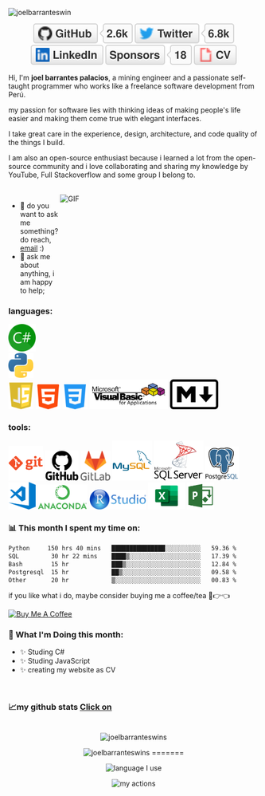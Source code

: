 ![joelbarranteswin](https://visitor-badge.glitch.me/badge?page_id=joelbarranteswin.joelbarranteswin)


<p align="center">
	<a href="https://github.com/joelbarranteswin"><img src="imgs/github.svg" alt="GitHub"></a>
  <a href="https://twitter.com/TerryTangYuan"><img src="imgs/twitter.svg" alt="Twitter"></a>
	<a href="https://www.linkedin.com"><img src="imgs/linkedin.svg" alt="LinkedIn"></a>
	<a href="https://github.com/joelbarranteswin"><img src="imgs/sponsors.svg" alt="Sponsors"></a>
  <a href="https://github.com/joelbarranteswin"><img src="imgs/cv.svg" alt="Curriculum Vitae"></a>
</p>

<!-- ## Hey there <img src="https://media.giphy.com/media/hvRJCLFzcasrR4ia7z/giphy.gif" width="30"> -->

Hi, I'm **joel barrantes palacios**, a mining engineer and a passionate self-taught programmer who works like a freelance software development from Perú. 
 
my passion for software lies with thinking ideas of making people's life easier and making them come true with elegant interfaces.

I take great care in the experience, design, architecture, and code quality of the things I build.

I am also an open-source enthusiast because i learned a lot from the open-source community and i love collaborating and sharing my knowledge by YouTube, Full Stackoverflow and some group I belong to.
 
<br/>
<img align="right" alt="GIF" src="https://github.com/abhisheknaiidu/abhisheknaiidu/blob/master/code.gif?raw=true" width="400" height="320" />
  
- 💼 do you want to ask me something? do reach, [email](mailto:joelbarrantespalacios@gmail.com) :)
- 💬 ask me about anything, i am happy to help; 


### **languages:**  

<a href="https://www.python.org/" title="csharp"><img height="55" src="icons/csharp.png" /></a>
<a href="https://www.python.org/" title="Python"><img height="50" src="icons/python.png" /></a>
<a href="https://www.python.org/" title="csharp"><img height="55" src="./icons/javascript.png" /></a>
<a href="https://www.python.org/" title="Html"><img height="50" src="icons/html.png" /></a>
<a href="https://www.python.org/" title="css"><img height="50" src="icons/css.png" /></a>
<a href="https://www.python.org/" title="vba"><img height="60" src="icons/vba.png" /></a>
<a href="https://www.python.org/" title="vba"><img height="60" src="icons/markdown.png" /></a>


### **tools:**  
<a href="https://git-scm.com/" title="Git"><img height="70" src="icons/git.png" /></a>
<a href="https://github.com/" title="GitHub"><img height="60" src="icons/github.png" /></a>
<a href="https://gitlab.com/" title="GitLab"><img height="60" src="icons/gitlab.png" /></a>
<a href="https://www.mysql.com/" title="MySQL"><img height="80"  src="icons/mysql.png" /></a>
<a href="https://www.mysql.com/" title="SQLserver"><img height="80"  src="icons/sqlserver.png" /></a>
<a href="https://www.mysql.com/" title="Postgresql"><img height="68" src="icons/postgresql.png" /></a>
<a href="https://code.visualstudio.com/" title="Visual Studio Code"><img height="55" src="icons/vscode.png" /></a>
<a href="https://code.visualstudio.com/" title="anaconda naviagtor"><img height="50" src="icons/anaconda.png" /></a>
<a href="https://code.visualstudio.com/" title="R studio"><img height="40" src="icons/rstudio.png" /></a>
<a href="https://code.visualstudio.com/" title="R studio"><img height="55" src="icons/excel.png" /></a>
<a href="https://code.visualstudio.com/" title="R studio"><img height="55" src="icons/msproject.png" /></a>

### 📊 **This month I spent my time on:**
<!--START_SECTION:waka-->
```text                                             
Python     150 hrs 40 mins   ███████████████░░░░░░░░░░   59.36 % 
SQL         30 hr 22 mins    ████▒░░░░░░░░░░░░░░░░░░░░   17.39 % 
Bash        15 hr            ███▒░░░░░░░░░░░░░░░░░░░░░   12.84 % 
Postgresql  15 hr            ██▒░░░░░░░░░░░░░░░░░░░░░░   09.58 % 
Other       20 hr            ▒░░░░░░░░░░░░░░░░░░░░░░░░   00.83 % 
```
<!--END_SECTION:waka-->

if you like what i do, maybe consider buying me a coffee/tea 🥺👉👈

<a href="https://www.buymeacoffee.com/joelbarrantes" target="_blank"><img src="https://cdn.buymeacoffee.com/buttons/v2/default-red.png" alt="Buy Me A Coffee" width="150" ></a>


### 🖤 What I'm Doing this month:
* ✨ Studing C#
* ✨ Studing JavaScript
* ✨ creating my website as CV

<br />

### 📈my github stats [Click on](https://skyline.github.com/joelbarranteswins/2021)<br /><br /> 

<p align="center"> <img src="https://github-readme-stats.vercel.app/api/top-langs/?username=joelbarranteswins&layout=compact&theme=gruvbox_light" alt="joelbarranteswins" />


<p align="center"> <img src="https://github-readme-stats.vercel.app/api?username=joelbarranteswins&show_icons=true&theme=gruvbox_light" alt="joelbarranteswins" />
=======
<p align="center"> <img src="https://github-readme-stats.vercel.app/api/top-langs/?username=joelbarranteswins&layout=compact&theme=gruvbox_light" alt="language I use" />


<p align="center"> <img src="https://github-readme-stats.vercel.app/api?username=joelbarranteswins&show_icons=true&theme=gruvbox_light" alt="my actions" />




